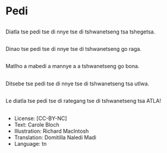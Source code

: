 # Pedi

##
Diatla tse pedi tse di nnye tse di tshwanetseng tsa tshegetsa.

##
Dinao tse pedi tse di nnye tse di tshwanetseng go raga.

##
Matlho a mabedi a mannye a a tshwanetseng go bona.

##
Ditsebe tse pedi tse di nnye tse di tshwanetseng tsa utlwa.

##
Le diatla tse pedi tse di rategang tse di tshwanetseng tsa ATLA!

##
* License: [CC-BY-NC]
* Text: Carole Bloch
* Illustration: Richard MacIntosh
* Translation: Domitilla Naledi Madi
* Language: tn
